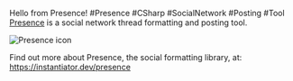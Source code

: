 Hello from Presence! #Presence #CSharp #SocialNetwork #Posting #Tool
[Presence](https://instantiator.dev/presence) is a social network thread formatting and posting tool.

![Presence icon](https://instantiator.dev/presence/images/icon.png)

Find out more about Presence, the social formatting library, at: https://instantiator.dev/presence